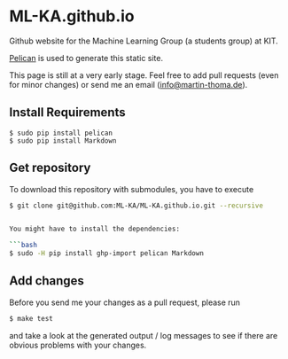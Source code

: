 # ML-KA.github.io

Github website for the Machine Learning Group (a students group) at KIT.

[Pelican](http://docs.getpelican.com/) is used to generate this static site.

This page is still at a very early stage. Feel free to add pull requests
(even for minor changes) or send me an email (info@martin-thoma.de).


## Install Requirements

```
$ sudo pip install pelican
$ sudo pip install Markdown
```


## Get repository

To download this repository with submodules, you have to execute

```bash
$ git clone git@github.com:ML-KA/ML-KA.github.io.git --recursive


You might have to install the dependencies:

```bash
$ sudo -H pip install ghp-import pelican Markdown
```

## Add changes

Before you send me your changes as a pull request, please run

```bash
$ make test
```

and take a look at the generated output / log messages to see if there are
obvious problems with your changes.